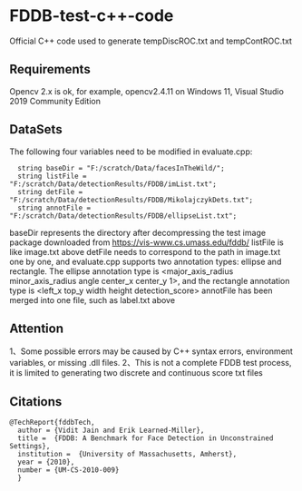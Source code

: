 # FDDB-test-c++-code
Official C++ code used to generate tempDiscROC.txt and tempContROC.txt
## Requirements
Opencv 2.x is ok, for example, opencv2.4.11 on Windows 11, Visual Studio 2019 Community Edition
## DataSets
The following four variables need to be modified in evaluate.cpp:
```
  string baseDir = "F:/scratch/Data/facesInTheWild/";
  string listFile = "F:/scratch/Data/detectionResults/FDDB/imList.txt";
  string detFile = "F:/scratch/Data/detectionResults/FDDB/MikolajczykDets.txt";
  string annotFile = "F:/scratch/Data/detectionResults/FDDB/ellipseList.txt";
```
baseDir represents the directory after decompressing the test image package downloaded from https://vis-www.cs.umass.edu/fddb/
listFile is like image.txt above
detFile needs to correspond to the path in image.txt one by one, and evaluate.cpp supports two annotation types: ellipse and rectangle. The ellipse annotation type is <major_axis_radius minor_axis_radius angle center_x center_y 1>, and the rectangle annotation type is <left_x top_y width height detection_score>
annotFile has been merged into one file, such as label.txt above
## Attention
1、Some possible errors may be caused by C++ syntax errors, environment variables, or missing .dll files.
2、This is not a complete FDDB test process, it is limited to generating two discrete and continuous score txt files
## Citations
```
@TechReport{fddbTech,
  author = {Vidit Jain and Erik Learned-Miller},
  title =  {FDDB: A Benchmark for Face Detection in Unconstrained Settings},
  institution =  {University of Massachusetts, Amherst},
  year = {2010},
  number = {UM-CS-2010-009}
  }
```
